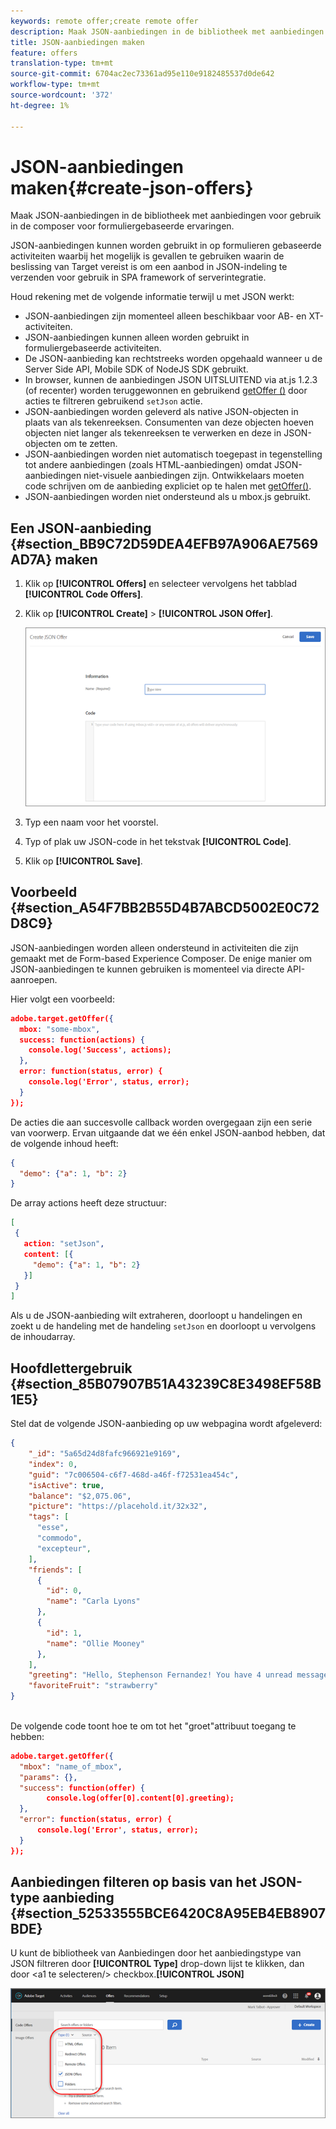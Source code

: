 ```yaml
---
keywords: remote offer;create remote offer
description: Maak JSON-aanbiedingen in de bibliotheek met aanbiedingen voor gebruik in de composer voor formuliergebaseerde ervaringen.
title: JSON-aanbiedingen maken
feature: offers
translation-type: tm+mt
source-git-commit: 6704ac2ec73361ad95e110e9182485537d0de642
workflow-type: tm+mt
source-wordcount: '372'
ht-degree: 1%

---
```



# JSON-aanbiedingen maken{#create-json-offers}

Maak JSON-aanbiedingen in de bibliotheek met aanbiedingen voor gebruik in de composer voor formuliergebaseerde ervaringen.

JSON-aanbiedingen kunnen worden gebruikt in op formulieren gebaseerde activiteiten waarbij het mogelijk is gevallen te gebruiken waarin de beslissing van Target vereist is om een aanbod in JSON-indeling te verzenden voor gebruik in SPA framework of serverintegratie.

Houd rekening met de volgende informatie terwijl u met JSON werkt:

* JSON-aanbiedingen zijn momenteel alleen beschikbaar voor AB- en XT-activiteiten.
* JSON-aanbiedingen kunnen alleen worden gebruikt in formuliergebaseerde activiteiten.
* De JSON-aanbieding kan rechtstreeks worden opgehaald wanneer u de Server Side API, Mobile SDK of NodeJS SDK gebruikt.
* In browser, kunnen de aanbiedingen JSON UITSLUITEND via at.js 1.2.3 (of recenter) worden teruggewonnen en gebruikend [getOffer ()](/help/c-implementing-target/c-implementing-target-for-client-side-web/adobe-target-getoffer.md) door acties te filtreren gebruikend `setJson` actie.
* JSON-aanbiedingen worden geleverd als native JSON-objecten in plaats van als tekenreeksen. Consumenten van deze objecten hoeven objecten niet langer als tekenreeksen te verwerken en deze in JSON-objecten om te zetten.
* JSON-aanbiedingen worden niet automatisch toegepast in tegenstelling tot andere aanbiedingen (zoals HTML-aanbiedingen) omdat JSON-aanbiedingen niet-visuele aanbiedingen zijn. Ontwikkelaars moeten code schrijven om de aanbieding expliciet op te halen met [getOffer()](/help/c-implementing-target/c-implementing-target-for-client-side-web/adobe-target-getoffer.md).
* JSON-aanbiedingen worden niet ondersteund als u mbox.js gebruikt.

## Een JSON-aanbieding {#section_BB9C72D59DEA4EFB97A906AE7569AD7A} maken

1. Klik op **[!UICONTROL Offers]** en selecteer vervolgens het tabblad **[!UICONTROL Code Offers]**.
1. Klik op **[!UICONTROL Create]** > **[!UICONTROL JSON Offer]**.

   ![](assets/offer-json.png)

1. Typ een naam voor het voorstel.
1. Typ of plak uw JSON-code in het tekstvak **[!UICONTROL Code]**.
1. Klik op **[!UICONTROL Save]**.

## Voorbeeld {#section_A54F7BB2B55D4B7ABCD5002E0C72D8C9}

JSON-aanbiedingen worden alleen ondersteund in activiteiten die zijn gemaakt met de Form-based Experience Composer. De enige manier om JSON-aanbiedingen te kunnen gebruiken is momenteel via directe API-aanroepen.

Hier volgt een voorbeeld:

```json
adobe.target.getOffer({ 
  mbox: "some-mbox", 
  success: function(actions) { 
    console.log('Success', actions); 
  }, 
  error: function(status, error) { 
    console.log('Error', status, error); 
  } 
});
```

De acties die aan succesvolle callback worden overgegaan zijn een serie van voorwerp. Ervan uitgaande dat we één enkel JSON-aanbod hebben, dat de volgende inhoud heeft:

```json
{ 
  "demo": {"a": 1, "b": 2} 
}
```

De array actions heeft deze structuur:

```json
[ 
 { 
   action: "setJson", 
   content: [{ 
     "demo": {"a": 1, "b": 2} 
   }] 
 }  
]
```

Als u de JSON-aanbieding wilt extraheren, doorloopt u handelingen en zoekt u de handeling met de handeling `setJson` en doorloopt u vervolgens de inhoudarray.

## Hoofdlettergebruik {#section_85B07907B51A43239C8E3498EF58B1E5}

Stel dat de volgende JSON-aanbieding op uw webpagina wordt afgeleverd:

```json
{ 
    "_id": "5a65d24d8fafc966921e9169", 
    "index": 0, 
    "guid": "7c006504-c6f7-468d-a46f-f72531ea454c", 
    "isActive": true, 
    "balance": "$2,075.06", 
    "picture": "https://placehold.it/32x32", 
    "tags": [ 
      "esse", 
      "commodo", 
      "excepteur", 
    ], 
    "friends": [ 
      { 
        "id": 0, 
        "name": "Carla Lyons" 
      }, 
      { 
        "id": 1, 
        "name": "Ollie Mooney" 
      }, 
    ], 
    "greeting": "Hello, Stephenson Fernandez! You have 4 unread messages.", 
    "favoriteFruit": "strawberry" 
} 
  
```

De volgende code toont hoe te om tot het &quot;groet&quot;attribuut toegang te hebben:

```json
adobe.target.getOffer({   
  "mbox": "name_of_mbox", 
  "params": {}, 
  "success": function(offer) {           
        console.log(offer[0].content[0].greeting); 
  },   
  "error": function(status, error) {           
      console.log('Error', status, error); 
  } 
});
```

## Aanbiedingen filteren op basis van het JSON-type aanbieding {#section_52533555BCE6420C8A95EB4EB8907BDE}

U kunt de bibliotheek van Aanbiedingen door het aanbiedingstype van JSON filtreren door **[!UICONTROL Type]** drop-down lijst te klikken, dan door &lt;a1 te selecteren/> checkbox.**[!UICONTROL JSON]**

![](assets/offer-json-filter.png)

